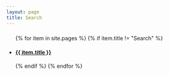 ```yaml
---
layout: page
title: Search
---
```


<div id="search-results">
    <h3 id="query_string"></h3>
    <ul>
        {% for item in site.pages %}
            {% if item.title != "Search" %}
                <li class="searchable-post" data-search-text="{{ item.title | escape_once }}-----{{ item.content | strip_html | escape_once }}">
                    <div class="card">
                        <div class="card-header search-results-header">
                            <h4>
                                <a class="search-result-page-title" href="{{ item.url }}">{{ item.title }}</a>
                            </h4>
                        </div>
                        <div class="card-body">
                            <ul class="search-instances">
                            </ul>
                        </div>
                    </div>
                </li>
            {% endif %}
        {% endfor %}
    </ul>
</div>

